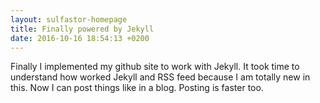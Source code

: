 ```yaml
---
layout: sulfastor-homepage
title: Finally powered by Jekyll
date: 2016-10-16 18:54:13 +0200
---
```


Finally I implemented my github site to work with Jekyll.
It took time to understand how worked Jekyll and RSS feed because I am totally new in this.
Now I can post things like in a blog. Posting is faster too. 